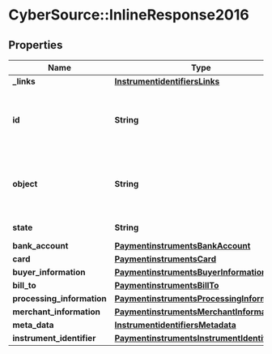 # CyberSource::InlineResponse2016

## Properties
Name | Type | Description | Notes
------------ | ------------- | ------------- | -------------
**_links** | [**InstrumentidentifiersLinks**](InstrumentidentifiersLinks.md) |  | [optional] 
**id** | **String** | Unique identification number assigned by CyberSource to the submitted request. | [optional] 
**object** | **String** | Describes type of token. For example: customer, paymentInstrument or instrumentIdentifier. | [optional] 
**state** | **String** | Current state of the token. | [optional] 
**bank_account** | [**PaymentinstrumentsBankAccount**](PaymentinstrumentsBankAccount.md) |  | [optional] 
**card** | [**PaymentinstrumentsCard**](PaymentinstrumentsCard.md) |  | [optional] 
**buyer_information** | [**PaymentinstrumentsBuyerInformation**](PaymentinstrumentsBuyerInformation.md) |  | [optional] 
**bill_to** | [**PaymentinstrumentsBillTo**](PaymentinstrumentsBillTo.md) |  | [optional] 
**processing_information** | [**PaymentinstrumentsProcessingInformation**](PaymentinstrumentsProcessingInformation.md) |  | [optional] 
**merchant_information** | [**PaymentinstrumentsMerchantInformation**](PaymentinstrumentsMerchantInformation.md) |  | [optional] 
**meta_data** | [**InstrumentidentifiersMetadata**](InstrumentidentifiersMetadata.md) |  | [optional] 
**instrument_identifier** | [**PaymentinstrumentsInstrumentIdentifier**](PaymentinstrumentsInstrumentIdentifier.md) |  | [optional] 



